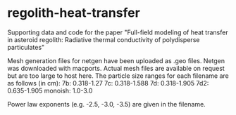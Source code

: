 # regolith-heat-transfer
Supporting data and code for the paper "Full-field modeling of heat transfer in asteroid regolith: Radiative thermal conductivity of polydisperse particulates"


Mesh generation files for netgen have been uploaded as .geo files. Netgen was downloaded with macports. Actual mesh files are available on request but are too large to host here. 
The particle size ranges for each filename are as follows (in cm):
7b: 0.318-1.27
7c: 0.318-1.588
7d: 0.318-1.905
7d2: 0.635-1.905
monoish: 1.0-3.0

Power law exponents (e.g. -2.5, -3.0, -3.5) are given in the filename. 
